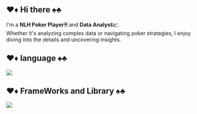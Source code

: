 <!--
**tasukuwato/tasukuwato** is a ✨ _special_ ✨ repository because its `README.md` (this file) appears on your GitHub profile.

Here are some ideas to get you started:

- 🔭 I’m currently working on ...
- 🌱 I’m currently learning ...
- 👯 I’m looking to collaborate on ...
- 🤔 I’m looking for help with ...
- 💬 Ask me about ...
- 📫 How to reach me: ...
- 😄 Pronouns: ...
- ⚡ Fun fact: ...
-->

## ♥♦ Hi there ♠♣

I'm a **NLH Poker Player🃏** and **Data Analyst📈**.  
Whether it's analyzing complex data or navigating poker strategies, I enjoy diving into the details and uncovering insights. 

## ♥♦ language ♠♣
<img src="https://skillicons.dev/icons?i=typescript,python," /> <br />

## ♥♦ FrameWorks and Library ♠♣
<img src="https://skillicons.dev/icons?i=fastapi,opencv,tensorflow" /> <br />
